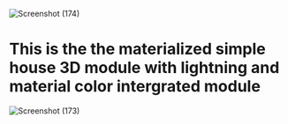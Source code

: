 ![Screenshot (174)](https://github.com/user-attachments/assets/cdf027ed-e2c9-4ddc-a608-418cca605d3b) <br><h1>This is the the materialized simple house 3D module with lightning and material color intergrated module </h1>
![Screenshot (173)](https://github.com/user-attachments/assets/8e4e1531-906d-4bef-bb16-e52c6270e1c4)
